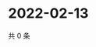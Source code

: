 # 2022-02-13

共 0 条

<!-- BEGIN WEIBO -->
<!-- 最后更新时间 Sun Feb 13 2022 05:00:43 GMT+0800 (China Standard Time) -->

<!-- END WEIBO -->
